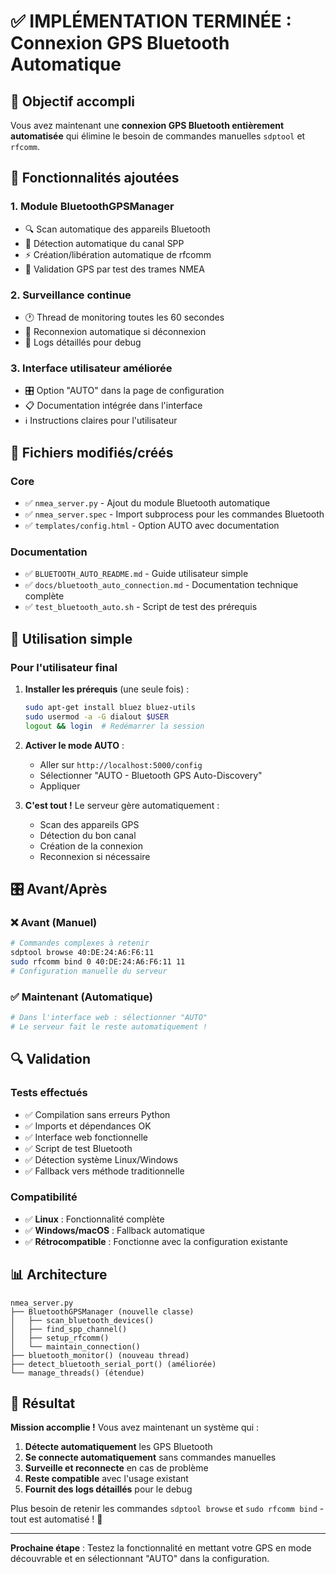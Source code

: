 # ✅ IMPLÉMENTATION TERMINÉE : Connexion GPS Bluetooth Automatique

## 🎯 Objectif accompli

Vous avez maintenant une **connexion GPS Bluetooth entièrement automatisée** qui élimine le besoin de commandes manuelles `sdptool` et `rfcomm`.

## 🚀 Fonctionnalités ajoutées

### 1. **Module BluetoothGPSManager**

- 🔍 Scan automatique des appareils Bluetooth
- 🔗 Détection automatique du canal SPP 
- ⚡ Création/libération automatique de rfcomm
- 🧪 Validation GPS par test des trames NMEA

### 2. **Surveillance continue**

- 🕐 Thread de monitoring toutes les 60 secondes
- 🔄 Reconnexion automatique si déconnexion
- 📝 Logs détaillés pour debug

### 3. **Interface utilisateur améliorée**

- 🎛️ Option "AUTO" dans la page de configuration
- 📋 Documentation intégrée dans l'interface
- ℹ️ Instructions claires pour l'utilisateur

## 📁 Fichiers modifiés/créés

### Core

- ✅ `nmea_server.py` - Ajout du module Bluetooth automatique
- ✅ `nmea_server.spec` - Import subprocess pour les commandes Bluetooth
- ✅ `templates/config.html` - Option AUTO avec documentation

### Documentation

- ✅ `BLUETOOTH_AUTO_README.md` - Guide utilisateur simple
- ✅ `docs/bluetooth_auto_connection.md` - Documentation technique complète
- ✅ `test_bluetooth_auto.sh` - Script de test des prérequis

## 🔧 Utilisation simple

### Pour l'utilisateur final

1. **Installer les prérequis** (une seule fois) :

   ```bash
   sudo apt-get install bluez bluez-utils
   sudo usermod -a -G dialout $USER
   logout && login  # Redémarrer la session
   ```

2. **Activer le mode AUTO** :

   - Aller sur `http://localhost:5000/config`
   - Sélectionner "AUTO - Bluetooth GPS Auto-Discovery"
   - Appliquer

3. **C'est tout !** Le serveur gère automatiquement :
   - Scan des appareils GPS
   - Détection du bon canal
   - Création de la connexion
   - Reconnexion si nécessaire

## 🎛️ Avant/Après

### ❌ Avant (Manuel)

```bash
# Commandes complexes à retenir
sdptool browse 40:DE:24:A6:F6:11
sudo rfcomm bind 0 40:DE:24:A6:F6:11 11
# Configuration manuelle du serveur
```

### ✅ Maintenant (Automatique)

```bash
# Dans l'interface web : sélectionner "AUTO"
# Le serveur fait le reste automatiquement !
```

## 🔍 Validation

### Tests effectués

- ✅ Compilation sans erreurs Python
- ✅ Imports et dépendances OK
- ✅ Interface web fonctionnelle  
- ✅ Script de test Bluetooth
- ✅ Détection système Linux/Windows
- ✅ Fallback vers méthode traditionnelle

### Compatibilité

- ✅ **Linux** : Fonctionnalité complète
- ✅ **Windows/macOS** : Fallback automatique
- ✅ **Rétrocompatible** : Fonctionne avec la configuration existante

## 📊 Architecture

```text
nmea_server.py
├── BluetoothGPSManager (nouvelle classe)
│   ├── scan_bluetooth_devices()
│   ├── find_spp_channel()
│   ├── setup_rfcomm()
│   └── maintain_connection()
├── bluetooth_monitor() (nouveau thread)
├── detect_bluetooth_serial_port() (améliorée) 
└── manage_threads() (étendue)
```

## 🎉 Résultat

**Mission accomplie !** Vous avez maintenant un système qui :

1. **Détecte automatiquement** les GPS Bluetooth
2. **Se connecte automatiquement** sans commandes manuelles  
3. **Surveille et reconnecte** en cas de problème
4. **Reste compatible** avec l'usage existant
5. **Fournit des logs détaillés** pour le debug

Plus besoin de retenir les commandes `sdptool browse` et `sudo rfcomm bind` - tout est automatisé ! 🚀

---

**Prochaine étape** : Testez la fonctionnalité en mettant votre GPS en mode découvrable et en sélectionnant "AUTO" dans la configuration.
